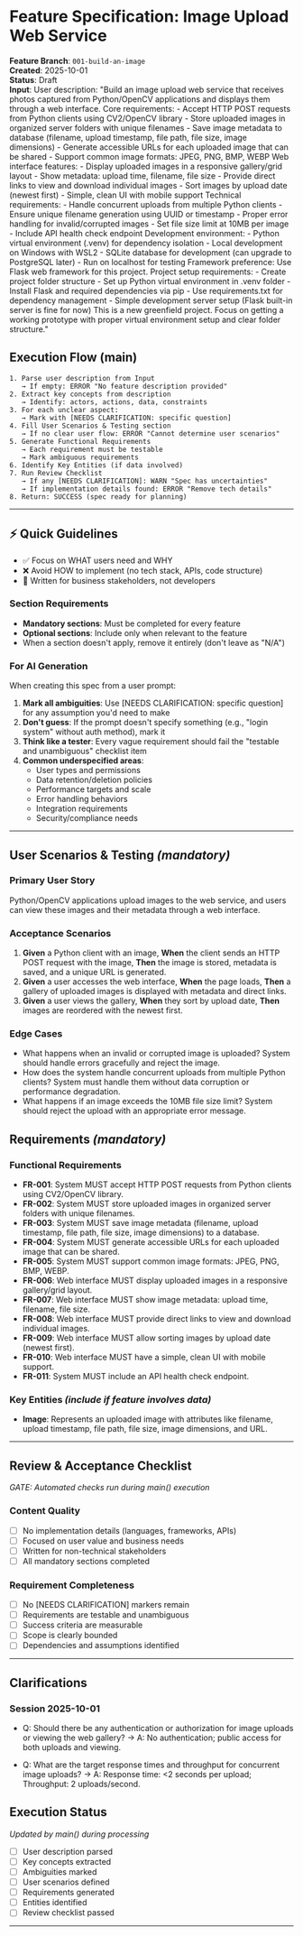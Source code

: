 # Feature Specification: Image Upload Web Service

**Feature Branch**: `001-build-an-image`  
**Created**: 2025-10-01  
**Status**: Draft  
**Input**: User description: "Build an image upload web service that receives photos captured from Python/OpenCV applications and displays them through a web interface. Core requirements: - Accept HTTP POST requests from Python clients using CV2/OpenCV library - Store uploaded images in organized server folders with unique filenames - Save image metadata to database (filename, upload timestamp, file path, file size, image dimensions) - Generate accessible URLs for each uploaded image that can be shared - Support common image formats: JPEG, PNG, BMP, WEBP Web interface features: - Display uploaded images in a responsive gallery/grid layout - Show metadata: upload time, filename, file size - Provide direct links to view and download individual images - Sort images by upload date (newest first) - Simple, clean UI with mobile support Technical requirements: - Handle concurrent uploads from multiple Python clients - Ensure unique filename generation using UUID or timestamp - Proper error handling for invalid/corrupted images - Set file size limit at 10MB per image - Include API health check endpoint Development environment: - Python virtual environment (.venv) for dependency isolation - Local development on Windows with WSL2 - SQLite database for development (can upgrade to PostgreSQL later) - Run on localhost for testing Framework preference: Use Flask web framework for this project. Project setup requirements: - Create project folder structure - Set up Python virtual environment in .venv folder - Install Flask and required dependencies via pip - Use requirements.txt for dependency management - Simple development server setup (Flask built-in server is fine for now) This is a new greenfield project. Focus on getting a working prototype with proper virtual environment setup and clear folder structure."

## Execution Flow (main)
```
1. Parse user description from Input
   → If empty: ERROR "No feature description provided"
2. Extract key concepts from description
   → Identify: actors, actions, data, constraints
3. For each unclear aspect:
   → Mark with [NEEDS CLARIFICATION: specific question]
4. Fill User Scenarios & Testing section
   → If no clear user flow: ERROR "Cannot determine user scenarios"
5. Generate Functional Requirements
   → Each requirement must be testable
   → Mark ambiguous requirements
6. Identify Key Entities (if data involved)
7. Run Review Checklist
   → If any [NEEDS CLARIFICATION]: WARN "Spec has uncertainties"
   → If implementation details found: ERROR "Remove tech details"
8. Return: SUCCESS (spec ready for planning)
```

---

## ⚡ Quick Guidelines
- ✅ Focus on WHAT users need and WHY
- ❌ Avoid HOW to implement (no tech stack, APIs, code structure)
- 👥 Written for business stakeholders, not developers

### Section Requirements
- **Mandatory sections**: Must be completed for every feature
- **Optional sections**: Include only when relevant to the feature
- When a section doesn't apply, remove it entirely (don't leave as "N/A")

### For AI Generation
When creating this spec from a user prompt:
1. **Mark all ambiguities**: Use [NEEDS CLARIFICATION: specific question] for any assumption you'd need to make
2. **Don't guess**: If the prompt doesn't specify something (e.g., "login system" without auth method), mark it
3. **Think like a tester**: Every vague requirement should fail the "testable and unambiguous" checklist item
4. **Common underspecified areas**:
   - User types and permissions
   - Data retention/deletion policies  
   - Performance targets and scale
   - Error handling behaviors
   - Integration requirements
   - Security/compliance needs

---

## User Scenarios & Testing *(mandatory)*

### Primary User Story
Python/OpenCV applications upload images to the web service, and users can view these images and their metadata through a web interface.

### Acceptance Scenarios
1. **Given** a Python client with an image, **When** the client sends an HTTP POST request with the image, **Then** the image is stored, metadata is saved, and a unique URL is generated.
2. **Given** a user accesses the web interface, **When** the page loads, **Then** a gallery of uploaded images is displayed with metadata and direct links.
3. **Given** a user views the gallery, **When** they sort by upload date, **Then** images are reordered with the newest first.

### Edge Cases
- What happens when an invalid or corrupted image is uploaded? System should handle errors gracefully and reject the image.
- How does the system handle concurrent uploads from multiple Python clients? System must handle them without data corruption or performance degradation.
- What happens if an image exceeds the 10MB file size limit? System should reject the upload with an appropriate error message.

## Requirements *(mandatory)*

### Functional Requirements
- **FR-001**: System MUST accept HTTP POST requests from Python clients using CV2/OpenCV library.
- **FR-002**: System MUST store uploaded images in organized server folders with unique filenames.
- **FR-003**: System MUST save image metadata (filename, upload timestamp, file path, file size, image dimensions) to a database.
- **FR-004**: System MUST generate accessible URLs for each uploaded image that can be shared.
- **FR-005**: System MUST support common image formats: JPEG, PNG, BMP, WEBP.
- **FR-006**: Web interface MUST display uploaded images in a responsive gallery/grid layout.
- **FR-007**: Web interface MUST show image metadata: upload time, filename, file size.
- **FR-008**: Web interface MUST provide direct links to view and download individual images.
- **FR-009**: Web interface MUST allow sorting images by upload date (newest first).
- **FR-010**: Web interface MUST have a simple, clean UI with mobile support.
- **FR-011**: System MUST include an API health check endpoint.

### Key Entities *(include if feature involves data)*
- **Image**: Represents an uploaded image with attributes like filename, upload timestamp, file path, file size, image dimensions, and URL.

---

## Review & Acceptance Checklist
*GATE: Automated checks run during main() execution*

### Content Quality
- [ ] No implementation details (languages, frameworks, APIs)
- [ ] Focused on user value and business needs
- [ ] Written for non-technical stakeholders
- [ ] All mandatory sections completed

### Requirement Completeness
- [ ] No [NEEDS CLARIFICATION] markers remain
- [ ] Requirements are testable and unambiguous  
- [ ] Success criteria are measurable
- [ ] Scope is clearly bounded
- [ ] Dependencies and assumptions identified

---

## Clarifications
### Session 2025-10-01
- Q: Should there be any authentication or authorization for image uploads or viewing the web gallery? → A: No authentication; public access for both uploads and viewing.

- Q: What are the target response times and throughput for concurrent image uploads? → A: Response time: <2 seconds per upload; Throughput: 2 uploads/second.

## Execution Status
*Updated by main() during processing*

- [ ] User description parsed
- [ ] Key concepts extracted
- [ ] Ambiguities marked
- [ ] User scenarios defined
- [ ] Requirements generated
- [ ] Entities identified
- [ ] Review checklist passed

---
